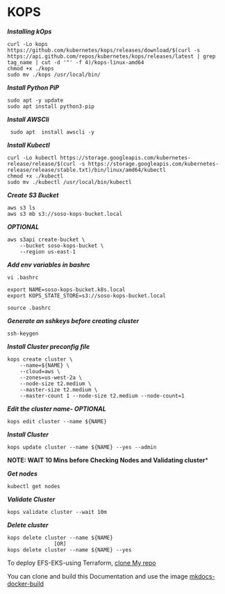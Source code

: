 # KOPS
***Installing kOps***

```
curl -Lo kops https://github.com/kubernetes/kops/releases/download/$(curl -s https://api.github.com/repos/kubernetes/kops/releases/latest | grep tag_name | cut -d '"' -f 4)/kops-linux-amd64
chmod +x ./kops
sudo mv ./kops /usr/local/bin/
```
***Install Python PiP***

```
sudo apt -y update
sudo apt install python3-pip
```

***Install AWSCli***

```
 sudo apt  install awscli -y
```

***Install Kubectl***

```
curl -Lo kubectl https://storage.googleapis.com/kubernetes-release/release/$(curl -s https://storage.googleapis.com/kubernetes-release/release/stable.txt)/bin/linux/amd64/kubectl
chmod +x ./kubectl
sudo mv ./kubectl /usr/local/bin/kubectl
```

***Create S3 Bucket***

```
aws s3 ls
aws s3 mb s3://soso-kops-bucket.local
```

***OPTIONAL***
```
aws s3api create-bucket \
    --bucket soso-kops-bucket \
    --region us-east-1 
```

***Add env variables in bashrc***

```
vi .bashrc

export NAME=soso-kops-bucket.k8s.local                               
export KOPS_STATE_STORE=s3://soso-kops-bucket.local 
 
source .bashrc
```

***Generate an sshkeys before creating cluster***

```
ssh-keygen
```

***Install Cluster preconfig file***

```
kops create cluster \
    --name=${NAME} \
    --cloud=aws \
    --zones=us-west-2a \
    --node-size t2.medium \
    --master-size t2.medium \
    --master-count 1 --node-size t2.medium --node-count=1
```

***Edit the cluster name- OPTIONAL***

```
kops edit cluster --name ${NAME}
```

***Install Cluster***

```
kops update cluster --name ${NAME} --yes --admin
```
**NOTE: WAIT 10 Mins before Checking Nodes and Validating cluster***

***Get nodes***

```
kubectl get nodes
```

***Validate Cluster***

```
kops validate cluster --wait 10m
```

***Delete cluster***

```
kops delete cluster --name ${NAME}
               [OR]
kops delete cluster --name ${NAME} --yes
```




To deploy EFS-EKS-using Terraform, [clone My repo](terraform-EFS-Dynamic)

You can clone and build this Documentation and use the image [mkdocs-docker-build](https://github.com/sosotechnologies/docs_docker_io)